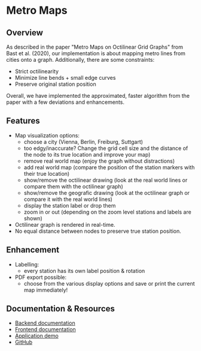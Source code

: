 # Metro Maps


## Overview
As described in the paper "Metro Maps on Octilinear Grid Graphs" from Bast et al. (2020), our implementation is about mapping metro lines from cities onto a graph. Additionally, there are some constraints:
* Strict octilinearity
* Minimize line bends + small edge curves
* Preserve original station position

Overall, we have implemented the approximated, faster algorithm from the paper with a few deviations and enhancements. 

## Features
* Map visualization options:
  * choose a city (Vienna, Berlin, Freiburg, Suttgart)
  * too edgy/inaccurate? Change the grid cell size and the distance of the node to its true location and improve your map)
  * remove real world map (enjoy the graph without distractions)
  * add real world map (compare the position of the station markers with their true location)
  * show/remove the octilinear drawing (look at the real world lines or compare them with the octilinear graph)
  * show/remove the geografic drawing  (look at the octilinear graph or compare it with the real world lines)
  * display the station label or drop them
  * zoom in or out (depending on the zoom level stations and labels are shown)
* Octilinear graph is rendered in real-time.
* No equal distance between nodes to preserve true station position.

## Enhancement
* Labelling:
  * every station has its own label position & rotation
* PDF export possible:
  * choose from the various display options and save or print the current map immediately!

## Documentation & Resources

* [Backend documentation](./documentation/backend/index.html)
* [Frontend documentation](./documentation/frontend/index.html)
*  [Application demo](http://82.165.59.25:3000/)
*  [GitHub](https://github.com/gerdablum/vis2-metro-maps)





